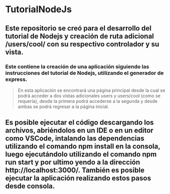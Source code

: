 # TutorialNodeJs
## Este repositorio se creó para el desarrollo del tutorial de Nodejs y creación de ruta adicional /users/cool/ con su respectivo controlador y su vista.

### Este contiene la creación de una aplicación siguiendo las instrucciones del tutorial de Nodejs, utilizando el generador de express.

> En esta aplicación se encontrará una página principal desde la cual se podrá acceder a dos vistas adicionales users y users/cool (como se requería), desde la primera podrá accederse a la segunda y desde ambas se podrá regresar a la página inicial.

## Es posible ejecutar el código descargando los archivos, abriéndolos en un IDE o en un editor como VSCode, intalando las dependencias utilizando el comando npm install en la consola, luego ejecutándolo utilizando el comando npm run start y por ultimo yendo a la dirección http://localhost:3000/. También es posible ejecutar la aplicación realizando estos pasos desde consola.
